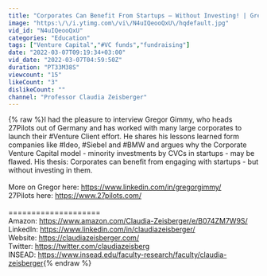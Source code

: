 ```yaml
---
title: "Corporates Can Benefit From Startups – Without Investing! | Gregor Gimmy"
image: "https:\/\/i.ytimg.com\/vi\/N4uIQeooQxU\/hqdefault.jpg"
vid_id: "N4uIQeooQxU"
categories: "Education"
tags: ["Venture Capital","#VC funds","fundraising"]
date: "2022-03-07T09:19:34+03:00"
vid_date: "2022-03-07T04:59:50Z"
duration: "PT33M38S"
viewcount: "15"
likeCount: "3"
dislikeCount: ""
channel: "Professor Claudia Zeisberger"
---
```

{% raw %}I had the pleasure to interview Gregor Gimmy, who heads 27Pilots out of Germany and has worked with many large corporates to launch their #Venture Client effort. He shares his lessons learned form companies like #Ideo, #Siebel and #BMW and argues why the Corporate Venture Capital model - minority investments by CVCs in startups - may be flawed. His thesis: Corporates can benefit from engaging with startups - but without investing in them. <br /><br />More on Gregor here: <a rel="nofollow" target="blank" href="https://www.linkedin.com/in/gregorgimmy/">https://www.linkedin.com/in/gregorgimmy/</a><br />27Pilots here: <a rel="nofollow" target="blank" href="https://www.27pilots.com/">https://www.27pilots.com/</a><br /><br />====================<br />Amazon: <a rel="nofollow" target="blank" href="https://www.amazon.com/Claudia-Zeisberger/e/B074ZM7W9S/">https://www.amazon.com/Claudia-Zeisberger/e/B074ZM7W9S/</a><br />LinkedIn: <a rel="nofollow" target="blank" href="https://www.linkedin.com/in/claudiazeisberger/">https://www.linkedin.com/in/claudiazeisberger/</a><br />Website: <a rel="nofollow" target="blank" href="https://claudiazeisberger.com/">https://claudiazeisberger.com/</a><br />Twitter: <a rel="nofollow" target="blank" href="https://twitter.com/claudiazeisberg">https://twitter.com/claudiazeisberg</a><br />INSEAD: <a rel="nofollow" target="blank" href="https://www.insead.edu/faculty-research/faculty/claudia-zeisberger">https://www.insead.edu/faculty-research/faculty/claudia-zeisberger</a>{% endraw %}
